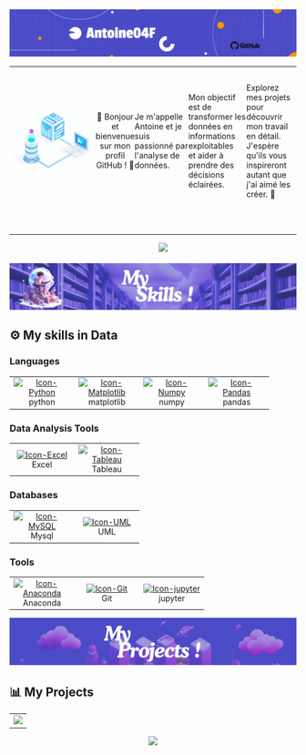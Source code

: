 <img src ="Image/baniere.jpeg"/>
<p></p>

---

<!--Night Owl image-->
<div style="display: flex; align-items: center;">
  <img align="right" width="30%" src="Image/database.gif" >
  
  <!--Start Intro-->               
  <p align="center">
    👋 Bonjour et bienvenue sur mon profil GitHub ! 👋<br>
 </p>
  Je m'appelle Antoine et je suis passionné par l'analyse de données.
    
  Mon objectif est de transformer les données en informations exploitables<br>
  et aider à prendre des décisions éclairées.
  
  Explorez mes projets pour découvrir mon travail en détail.<br>
  J'espère qu'ils vous inspireront autant que j'ai aimé les créer. 🤠
  
  
  <!--End Intro-->
</div>
<br>
<br>

---


<div align="center">
&nbsp;&nbsp;&nbsp;&nbsp;&nbsp;&nbsp;&nbsp;&nbsp;
<a href="https://www.linkedin.com/in/antoinefouillot/">
<img src="https://img.shields.io/badge/Linkedin-%231DA1F2.svg?style=for-the-badge&logo=Linkedin&logoColor=white">
</a>
</div>
<br>

<img src ="Image/My Skills.jpeg"/> 

## ⚙️ My skills in Data 
<div style="display: inline_block">
<h3>Languages</h3>
<table>
  <tr>
    <td align="center" width="100">
      <a href="#macropower-tech">
        <img align="center" alt="Icon-Python" height="40" width="54" src="https://cdn.jsdelivr.net/gh/devicons/devicon@latest/icons/python/python-original.svg">
      </a>
      <br>python
    </td>
    <td align="center" width="100">
      <a href="#macropower-tech">
       <img align="center" alt="Icon-Matplotlib" height="40" width="54" src="https://cdn.jsdelivr.net/gh/devicons/devicon@latest/icons/matplotlib/matplotlib-original.svg">
      </a>
      <br>matplotlib
    </td>
    <td align="center" width="100">
      <a href="#macropower-tech">
       <img align="center" alt="Icon-Numpy" height="40" width="54" src="https://cdn.jsdelivr.net/gh/devicons/devicon@latest/icons/numpy/numpy-original.svg">
      </a>
      <br>numpy
    </td>
    <td align="center" width="100">
      <a href="#macropower-tech">
       <img align="center" alt="Icon-Pandas" height="40" width="54" src="https://cdn.jsdelivr.net/gh/devicons/devicon@latest/icons/pandas/pandas-original.svg">
      </a>
      <br>pandas
    </td>
  </table> 
  
<h3>Data Analysis Tools</h3>
<table>
  <tr>
    <td align="center" width="100">
      <a href="#macropower-tech">
        <img align="center" alt="Icon-Excel" height="40" width="54" src="https://img.icons8.com/?size=100&id=BEMhRoRy403e&format=png&color=000000">
      </a>
      <br>Excel
    </td>
    <td align="center" width="100">
      <a href="#macropower-tech">
       <img align="center" alt="Icon-Tableau" height="40" width="54" src="https://img.icons8.com/?size=100&id=9Kvi1p1F0tUo&format=png&color=000000)l)">
      </a>
      <br>Tableau
    </table>
 
<h3>Databases</h3>
<table>
  <tr>
    <td align="center" width="100">
      <a href="#macropower-tech">
        <img align="center" alt="Icon-MySQL" height="40" width="54" src="https://cdn.jsdelivr.net/gh/devicons/devicon@latest/icons/mysql/mysql-original.svg">
      </a>
      <br>Mysql
    </td>
    <td align="center" width="100">
      <a href="#macropower-tech">
       <img align="center" alt="Icon-UML" height="40" width="54" src="https://cdn.jsdelivr.net/gh/devicons/devicon@latest/icons/unifiedmodelinglanguage/unifiedmodelinglanguage-original.svg">
      </a>
      <br>UML
    </table>

<h3>Tools</h3>
<table>
  <tr>
    <td align="center" width="100">
      <a href="#macropower-tech">
        <img align="center" alt="Icon-Anaconda" height="40" width="54" src="https://cdn.jsdelivr.net/gh/devicons/devicon@latest/icons/anaconda/anaconda-original.svg">
      </a>
      <br>Anaconda
    </td>
    <td align="center" width="100">
      <a href="#macropower-tech">
       <img align="center" alt="Icon-Git" height="40" width="54" src="https://cdn.jsdelivr.net/gh/devicons/devicon@latest/icons/git/git-original.svg">
      </a>
      <br>Git
    <td align="center" width="100">
      <a href="#macropower-tech">
       <img align="center" alt="Icon-jupyter" height="40" width="54" src="https://cdn.jsdelivr.net/gh/devicons/devicon@latest/icons/jupyter/jupyter-original-wordmark.svg">
      </a>
      <br>jupyter
    </td>
    </table>
</div>


<img src ="Image/My projects.jpeg"/> 

## 📊 My Projects 

<table>
<tr><td><a href="https://github.com/Antoine04F/Projet_JO_2024"><img width="140px" src="https://presse.paris2024.org/themes/redcurrentsredcurrents/olympics-games/images/assets/paris2024_logo_v2.gif"></a></td>
</table>












<!--Footer--> 
<table>
  <tr>
<p align="center">
  <img src="https://capsule-render.vercel.app/api?type=waving&height=75&color=4A4AC4&section=footer&reversal=false"/>
</p>
          
                                                  
          
          
          
          

